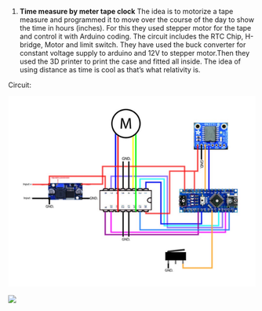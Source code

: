 1. __Time measure by meter tape clock__
The idea is to motorize a tape measure and programmed it to move over the course of the day to show the time in hours (inches).
For this they used stepper motor for the tape and control it with Arduino coding. The circuit includes the RTC Chip, H-bridge, Motor and 
limit switch. They have used the buck converter for constant voltage supply to arduino and 12V to stepper motor.Then they used the 
3D printer to print the case and fitted all inside.
The idea of using distance as time is cool as that’s what relativity is.

Circuit:

![image](image.png)



![](https://media.tenor.com/images/38c280c04e4a464c2b338d4a0a038c82/tenor.gif)

